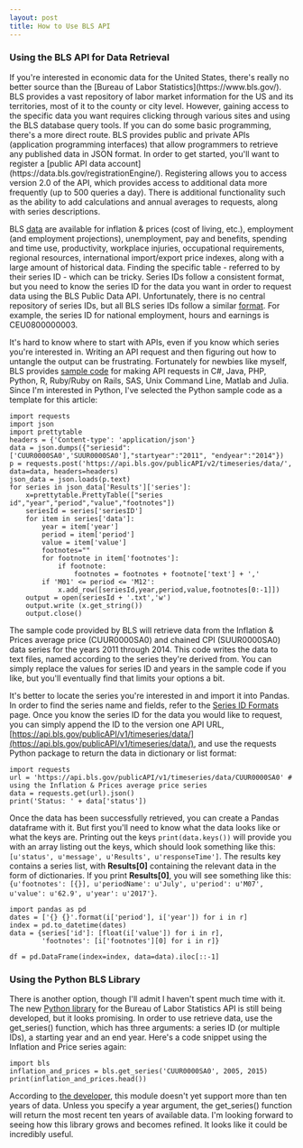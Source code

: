 ```yaml
---
layout: post
title: How to Use BLS API
---
```


<h3>Using the BLS API for Data Retrieval</h3>
If you're interested in economic data for the United States, there's really no better source than the [Bureau of Labor Statistics](https://www.bls.gov/). BLS provides a vast repository of labor market information for the US and its territories, most of it to the county or city level. However, gaining access to the specific data you want requires clicking through various sites and using the BLS database query tools. If you can do some basic programming, there's a more direct route. BLS provides public and private APIs (application programming interfaces) that allow programmers to retrieve any published data in JSON format. In order to get started, you'll want to register a [public API data account](https://data.bls.gov/registrationEngine/). Registering allows you to access version 2.0 of the API, which provides access to additional data more frequently (up to 500 queries a day). There is additional functionality such as the ability to add calculations and annual averages to requests, along with series descriptions. 


BLS [data](https://www.bls.gov/data/) are available for inflation & prices (cost of living, etc.), employment (and employment projections), unemployment, pay and benefits, spending and time use, productivity, workplace injuries, occupational requirements, regional resources, international import/export price indexes, along with a large amount of historical data. Finding the specific table - referred to by their series ID - which can be tricky. Series IDs follow a consistent format, but you need to know the series ID for the data you want in order to request data using the BLS Public Data API. Unfortunately, there is no central repository of series IDs, but all BLS series IDs follow a similar [format](https://www.bls.gov/help/hlpforma.htm). For example, the series ID for national employment, hours and earnings is CEU0800000003. 

It's hard to know where to start with APIs, even if you know which series you're interested in. Writing an API request and then figuring out how to untangle the output can be frustrating. Fortunately for newbies like myself, BLS provides [sample code](https://www.bls.gov/developers/api_sample_code.htm) for making API requests in C#, Java, PHP, Python, R, Ruby/Ruby on Rails, SAS, Unix Command Line, Matlab and Julia. Since I'm interested in Python, I've selected the Python sample code as a template for this article:

```
import requests
import json
import prettytable
headers = {'Content-type': 'application/json'}
data = json.dumps({"seriesid": ['CUUR0000SA0','SUUR0000SA0'],"startyear":"2011", "endyear":"2014"})
p = requests.post('https://api.bls.gov/publicAPI/v2/timeseries/data/', data=data, headers=headers)
json_data = json.loads(p.text)
for series in json_data['Results']['series']:
    x=prettytable.PrettyTable(["series id","year","period","value","footnotes"])
    seriesId = series['seriesID']
    for item in series['data']:
        year = item['year']
        period = item['period']
        value = item['value']
        footnotes=""
        for footnote in item['footnotes']:
            if footnote:
                footnotes = footnotes + footnote['text'] + ','
        if 'M01' <= period <= 'M12':
            x.add_row([seriesId,year,period,value,footnotes[0:-1]])
    output = open(seriesId + '.txt','w')
    output.write (x.get_string())
    output.close()
```

The sample code provided by BLS will retrieve data from the Inflation & Prices average price (CUUR0000SA0) and chained CPI (SUUR0000SA0) data series for the years 2011 through 2014. This code writes the data to text files, named according to the series they're derived from. You can simply replace the values for series ID and years in the sample code if you like, but you'll eventually find that limits your options a bit. 

It's better to locate the series you're interested in and import it into Pandas. In order to find the series name and fields, refer to the [Series ID Formats](https://www.bls.gov/help/hlpforma.htm#AP) page. Once you know the series ID for the data you would like to request, you can simply append the ID to the version one API URL, [https://api.bls.gov/publicAPI/v1/timeseries/data/](https://api.bls.gov/publicAPI/v1/timeseries/data/), and use the requests Python package to return the data in dictionary or list format:

```
import requests
url = 'https://api.bls.gov/publicAPI/v1/timeseries/data/CUUR0000SA0' # using the Inflation & Prices average price series
data = requests.get(url).json()
print('Status: ' + data['status'])

```

Once the data has been successfully retrieved, you can create a Pandas dataframe with it. But first you'll need to know what the data looks like or what the keys are. Printing out the keys `print(data.keys())` will provide you with an array listing out the keys, which should look something like this: `[u'status', u'message', u'Results', u'responseTime']`. The results key contains a series list, with __Results[0]__ containing the relevant data in the form of dictionaries. If you print __Results[0]__, you will see something like this: `{u'footnotes': [{}], u'periodName': u'July', u'period': u'M07', u'value': u'62.9', u'year': u'2017'}`.


```
import pandas as pd
dates = ['{} {}'.format(i['period'], i['year']) for i in r]
index = pd.to_datetime(dates)
data = {series['id']: [float(i['value']) for i in r],
        'footnotes': [i['footnotes'][0] for i in r]}

df = pd.DataFrame(index=index, data=data).iloc[::-1]
```

<h3>Using the Python BLS Library</h3>

There is another option, though I'll admit I haven't spent much time with it. The new [Python library](https://pypi.python.org/pypi/bls) for the Bureau of Labor Statistics API is still being developed, but it looks promising. In order to use retrieve data, use the get_series() function, which has three arguments: a series ID (or multiple IDs), a starting year and an end year. Here's a code snippet using the Inflation and Price series again:

```
import bls
inflation_and_prices = bls.get_series('CUUR0000SA0', 2005, 2015)
print(inflation_and_prices.head())
```

According to [the developer](https://github.com/OliverSherouse/bls), this module doesn't yet support more than ten years of data. Unless you specify a year argument, the get_series() function will return the most recent ten years of available data. I'm looking forward to seeing how this library grows and becomes refined. It looks like it could be incredibly useful.  
